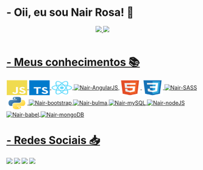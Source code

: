 ## <h1>- Oii, eu sou Nair Rosa! 🤍 </h1>
<div align="center">
  <a href="https://github.com/nairneta">
  <img height="165em" src="https://github-readme-stats.vercel.app/api?username=nairrosa&show_icons=true&theme=dracula&include_all_commits=true&count_private=true"/>
  <img height="165em" src="https://github-readme-stats.vercel.app/api/top-langs/?username=nairrosa&layout=compact&langs_count=7&theme=dracula"/>
</div>

<div style="display: inline_block"><br>
  <h1> - Meus conhecimentos 📚 </h1>
  <img align="center" alt="Nair-Js" height="40" width="55" src="https://raw.githubusercontent.com/devicons/devicon/master/icons/javascript/javascript-plain.svg">
  <img align="center" alt="Nair-Ts" height="40" width="55" src="https://raw.githubusercontent.com/devicons/devicon/master/icons/typescript/typescript-plain.svg">
  <img align="center" alt="Nair-React" height="40" width="55" src="https://raw.githubusercontent.com/devicons/devicon/master/icons/react/react-original.svg">
  <img align="center" alt="Nair-AngularJS" height="40" width="55"src="https://cdn.jsdelivr.net/gh/devicons/devicon/icons/angularjs/angularjs-plain.svg" />
  <img align="center" alt="Nair-HTML" height="40" width="55" src="https://raw.githubusercontent.com/devicons/devicon/master/icons/html5/html5-original.svg">
  <img align="center" alt="Nair-CSS" height="40" width="55" src="https://raw.githubusercontent.com/devicons/devicon/master/icons/css3/css3-original.svg">
  <img align="center" alt="Nair-SASS" height="40" width="55" src="https://cdn.jsdelivr.net/gh/devicons/devicon/icons/sass/sass-original.svg" />
  <img align="center" alt="Nair-Python" height="40" width="55" src="https://raw.githubusercontent.com/devicons/devicon/master/icons/python/python-original.svg">
  <img align="center" alt="Nair-bootstrap" height="40" width="55" src="https://cdn.jsdelivr.net/gh/devicons/devicon/icons/bootstrap/bootstrap-plain-wordmark.svg" />
  <img align="center" alt="Nair-bulma" height="40" width="55" src="https://cdn.jsdelivr.net/gh/devicons/devicon/icons/bulma/bulma-plain.svg" />
  <img align="center" alt="Nair-mySQL" height="40" width="55" src="https://cdn.jsdelivr.net/gh/devicons/devicon/icons/mysql/mysql-original.svg" />
  <img align="center" alt="Nair-nodeJS" height="40" width="55" src="https://cdn.jsdelivr.net/gh/devicons/devicon/icons/nodejs/nodejs-plain.svg" />
  <img align="center" alt="Nair-babel" height="40" width="55" src="https://cdn.jsdelivr.net/gh/devicons/devicon/icons/babel/babel-original.svg" />
  <img align="center" alt="Nair-mongoDB" height="40" width="55" src="https://cdn.jsdelivr.net/gh/devicons/devicon/icons/mongodb/mongodb-original.svg" />

</div>
  
  ##
 
 <div> 
  <h1> - Redes Sociais 📥</h1>
  <a href= "https://codepen.io/pen?template=ExLmXxO" target="_blank"><img src="https://img.shields.io/badge/Codepen-000000?style=for-the-badge&logo=codepen&logoColor=white" target="_blank"></a>
  <a href="https://instagram.com/nah_negra" target="_blank"><img src="https://img.shields.io/badge/-Instagram-%23E4405F?style=for-the-badge&logo=instagram&logoColor=white" target="_blank"></a>
  <a href = "mailto:contatonairrosa@gmail.com" target="_blank"><img src="https://img.shields.io/badge/-Gmail-%23333?style=for-the-badge&logo=gmail&logoColor=white" target="_blank"></a>
  <a href="http://linkedin.com/in/nair-rosa" target="_blank"><img src="https://img.shields.io/badge/-LinkedIn-%230077B5?style=for-the-badge&logo=linkedin&logoColor=white" target="_blank"></a> 

</div>
